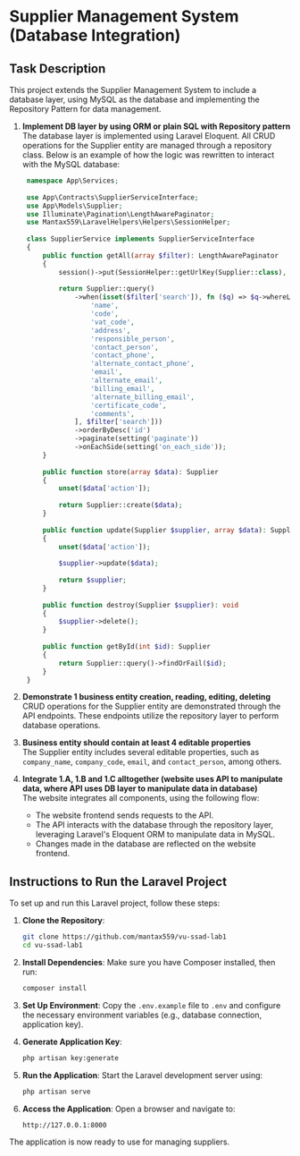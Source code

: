 # Supplier Management System (Database Integration)

## Task Description

This project extends the Supplier Management System to include a database layer, using MySQL as the database and implementing the Repository Pattern for data management.

1. **Implement DB layer by using ORM or plain SQL with Repository pattern**  
   The database layer is implemented using Laravel Eloquent. All CRUD operations for the Supplier entity are managed through a repository class. Below is an example of how the logic was rewritten to interact with the MySQL database:

   ```php
    namespace App\Services;
    
    use App\Contracts\SupplierServiceInterface;
    use App\Models\Supplier;
    use Illuminate\Pagination\LengthAwarePaginator;
    use Mantax559\LaravelHelpers\Helpers\SessionHelper;
    
    class SupplierService implements SupplierServiceInterface
    {
        public function getAll(array $filter): LengthAwarePaginator
        {
            session()->put(SessionHelper::getUrlKey(Supplier::class), request()->fullUrl());
    
            return Supplier::query()
                ->when(isset($filter['search']), fn ($q) => $q->whereLike([
                    'name',
                    'code',
                    'vat_code',
                    'address',
                    'responsible_person',
                    'contact_person',
                    'contact_phone',
                    'alternate_contact_phone',
                    'email',
                    'alternate_email',
                    'billing_email',
                    'alternate_billing_email',
                    'certificate_code',
                    'comments',
                ], $filter['search']))
                ->orderByDesc('id')
                ->paginate(setting('paginate'))
                ->onEachSide(setting('on_each_side'));
        }
    
        public function store(array $data): Supplier
        {
            unset($data['action']);
    
            return Supplier::create($data);
        }
    
        public function update(Supplier $supplier, array $data): Supplier
        {
            unset($data['action']);
    
            $supplier->update($data);
    
            return $supplier;
        }
    
        public function destroy(Supplier $supplier): void
        {
            $supplier->delete();
        }
    
        public function getById(int $id): Supplier
        {
            return Supplier::query()->findOrFail($id);
        }
    }
   ```

2. **Demonstrate 1 business entity creation, reading, editing, deleting**  
   CRUD operations for the Supplier entity are demonstrated through the API endpoints. These endpoints utilize the repository layer to perform database operations.

3. **Business entity should contain at least 4 editable properties**  
   The Supplier entity includes several editable properties, such as `company_name`, `company_code`, `email`, and `contact_person`, among others.

4. **Integrate 1.A, 1.B and 1.C alltogether (website uses API to manipulate data, where API uses DB layer to manipulate data in database)**  
   The website integrates all components, using the following flow:  
   - The website frontend sends requests to the API.  
   - The API interacts with the database through the repository layer, leveraging Laravel's Eloquent ORM to manipulate data in MySQL.  
   - Changes made in the database are reflected on the website frontend.

## Instructions to Run the Laravel Project

To set up and run this Laravel project, follow these steps:

1. **Clone the Repository**:
   ```bash
   git clone https://github.com/mantax559/vu-ssad-lab1
   cd vu-ssad-lab1
   ```

2. **Install Dependencies**:
   Make sure you have Composer installed, then run:
   ```bash
   composer install
   ```

3. **Set Up Environment**:
   Copy the `.env.example` file to `.env` and configure the necessary environment variables (e.g., database connection, application key).

4. **Generate Application Key**:
   ```bash
   php artisan key:generate
   ```

5. **Run the Application**:
   Start the Laravel development server using:
   ```bash
   php artisan serve
   ```

6. **Access the Application**:
   Open a browser and navigate to:
   ```
   http://127.0.0.1:8000
   ```

The application is now ready to use for managing suppliers.
